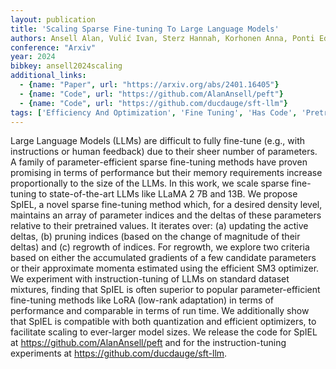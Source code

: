 ```yaml
---
layout: publication
title: 'Scaling Sparse Fine-tuning To Large Language Models'
authors: Ansell Alan, Vulić Ivan, Sterz Hannah, Korhonen Anna, Ponti Edoardo M.
conference: "Arxiv"
year: 2024
bibkey: ansell2024scaling
additional_links:
  - {name: "Paper", url: "https://arxiv.org/abs/2401.16405"}
  - {name: "Code", url: "https://github.com/AlanAnsell/peft"}
  - {name: "Code", url: "https://github.com/ducdauge/sft-llm"}
tags: ['Efficiency And Optimization', 'Fine Tuning', 'Has Code', 'Pretraining Methods', 'Pruning', 'Quantization', 'Training Techniques']
---
```

Large Language Models (LLMs) are difficult to fully fine-tune (e.g., with
instructions or human feedback) due to their sheer number of parameters. A
family of parameter-efficient sparse fine-tuning methods have proven promising
in terms of performance but their memory requirements increase proportionally
to the size of the LLMs. In this work, we scale sparse fine-tuning to
state-of-the-art LLMs like LLaMA 2 7B and 13B. We propose SpIEL, a novel sparse
fine-tuning method which, for a desired density level, maintains an array of
parameter indices and the deltas of these parameters relative to their
pretrained values. It iterates over: (a) updating the active deltas, (b)
pruning indices (based on the change of magnitude of their deltas) and (c)
regrowth of indices. For regrowth, we explore two criteria based on either the
accumulated gradients of a few candidate parameters or their approximate
momenta estimated using the efficient SM3 optimizer. We experiment with
instruction-tuning of LLMs on standard dataset mixtures, finding that SpIEL is
often superior to popular parameter-efficient fine-tuning methods like LoRA
(low-rank adaptation) in terms of performance and comparable in terms of run
time. We additionally show that SpIEL is compatible with both quantization and
efficient optimizers, to facilitate scaling to ever-larger model sizes. We
release the code for SpIEL at https://github.com/AlanAnsell/peft and for the
instruction-tuning experiments at https://github.com/ducdauge/sft-llm.
